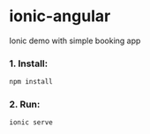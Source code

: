 # ionic-angular
Ionic demo with simple booking app


### 1. Install:

```sh
npm install 
```

### 2. Run:

```sh
ionic serve
```
